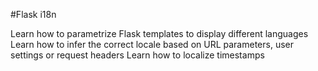 #Flask i18n

Learn how to parametrize Flask templates to display different languages
Learn how to infer the correct locale based on URL parameters, user settings or request headers
Learn how to localize timestamps
